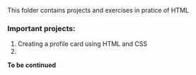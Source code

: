 This folder contains projects and exercises in pratice of HTML
### Important projects:
1. Creating a profile card using HTML and CSS
2. 

**To be continued**